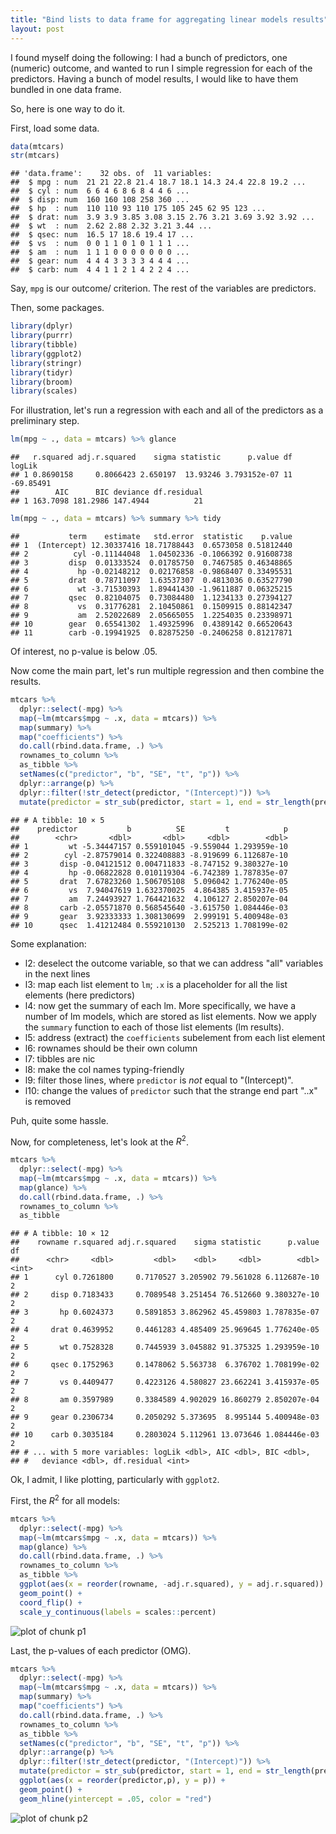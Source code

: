 ```yaml
---
title: "Bind lists to data frame for aggregating linear models results"
layout: post
---
```




I found myself doing the following: I had a bunch of predictors, one (numeric) outcome, and wanted to run I simple regression for each of the predictors. Having a bunch of model results, I would like to have them bundled in one data frame.

So, here is one way to do it.

First, load some data.

```r
data(mtcars)
str(mtcars)
```

```
## 'data.frame':	32 obs. of  11 variables:
##  $ mpg : num  21 21 22.8 21.4 18.7 18.1 14.3 24.4 22.8 19.2 ...
##  $ cyl : num  6 6 4 6 8 6 8 4 4 6 ...
##  $ disp: num  160 160 108 258 360 ...
##  $ hp  : num  110 110 93 110 175 105 245 62 95 123 ...
##  $ drat: num  3.9 3.9 3.85 3.08 3.15 2.76 3.21 3.69 3.92 3.92 ...
##  $ wt  : num  2.62 2.88 2.32 3.21 3.44 ...
##  $ qsec: num  16.5 17 18.6 19.4 17 ...
##  $ vs  : num  0 0 1 1 0 1 0 1 1 1 ...
##  $ am  : num  1 1 1 0 0 0 0 0 0 0 ...
##  $ gear: num  4 4 4 3 3 3 3 4 4 4 ...
##  $ carb: num  4 4 1 1 2 1 4 2 2 4 ...
```

Say, `mpg` is our outcome/ criterion. The rest of the variables are predictors.

Then, some packages.


```r
library(dplyr)
library(purrr)
library(tibble)
library(ggplot2)
library(stringr)
library(tidyr)
library(broom)
library(scales)
```

For illustration, let's run a regression with each and all of the predictors as a preliminary step.


```r
lm(mpg ~ ., data = mtcars) %>% glance
```

```
##   r.squared adj.r.squared    sigma statistic      p.value df    logLik
## 1 0.8690158     0.8066423 2.650197  13.93246 3.793152e-07 11 -69.85491
##        AIC      BIC deviance df.residual
## 1 163.7098 181.2986 147.4944          21
```

```r
lm(mpg ~ ., data = mtcars) %>% summary %>% tidy
```

```
##           term    estimate   std.error  statistic    p.value
## 1  (Intercept) 12.30337416 18.71788443  0.6573058 0.51812440
## 2          cyl -0.11144048  1.04502336 -0.1066392 0.91608738
## 3         disp  0.01333524  0.01785750  0.7467585 0.46348865
## 4           hp -0.02148212  0.02176858 -0.9868407 0.33495531
## 5         drat  0.78711097  1.63537307  0.4813036 0.63527790
## 6           wt -3.71530393  1.89441430 -1.9611887 0.06325215
## 7         qsec  0.82104075  0.73084480  1.1234133 0.27394127
## 8           vs  0.31776281  2.10450861  0.1509915 0.88142347
## 9           am  2.52022689  2.05665055  1.2254035 0.23398971
## 10        gear  0.65541302  1.49325996  0.4389142 0.66520643
## 11        carb -0.19941925  0.82875250 -0.2406258 0.81217871
```

Of interest, no p-value is below .05.


Now come the main part, let's run multiple regression and then combine the results.

```r
mtcars %>% 
  dplyr::select(-mpg) %>% 
  map(~lm(mtcars$mpg ~ .x, data = mtcars)) %>% 
  map(summary) %>% 
  map("coefficients") %>% 
  do.call(rbind.data.frame, .) %>% 
  rownames_to_column %>% 
  as_tibble %>% 
  setNames(c("predictor", "b", "SE", "t", "p")) %>% 
  dplyr::arrange(p) %>% 
  dplyr::filter(!str_detect(predictor, "(Intercept)")) %>% 
  mutate(predictor = str_sub(predictor, start = 1, end = str_length(predictor)-3))
```

```
## # A tibble: 10 × 5
##    predictor           b          SE         t            p
##        <chr>       <dbl>       <dbl>     <dbl>        <dbl>
## 1         wt -5.34447157 0.559101045 -9.559044 1.293959e-10
## 2        cyl -2.87579014 0.322408883 -8.919699 6.112687e-10
## 3       disp -0.04121512 0.004711833 -8.747152 9.380327e-10
## 4         hp -0.06822828 0.010119304 -6.742389 1.787835e-07
## 5       drat  7.67823260 1.506705108  5.096042 1.776240e-05
## 6         vs  7.94047619 1.632370025  4.864385 3.415937e-05
## 7         am  7.24493927 1.764421632  4.106127 2.850207e-04
## 8       carb -2.05571870 0.568545640 -3.615750 1.084446e-03
## 9       gear  3.92333333 1.308130699  2.999191 5.400948e-03
## 10      qsec  1.41212484 0.559210130  2.525213 1.708199e-02
```


Some explanation:

- l2: deselect the outcome variable, so that we can address "all" variables in the next lines
- l3: map each list element to `lm`; `.x` is a placeholder for all the list elements (here predictors)
- l4: now get the summary of each lm. More specifically, we have a number of lm models, which are stored as list elements. Now we apply the `summary` function to each of those list elements (lm results).
- l5: address (extract) the `coefficients` subelement from each list element
- l6: rownames should be their own column 
- l7: tibbles are nic
- l8: make the col names typing-friendly
- l9: filter those lines, where `predictor` is *not* equal to "(Intercept)".
- l10: change the values of `predictor` such that the strange end part "..x" is removed

Puh, quite some hassle.

Now, for completeness, let's look at the $R^2$.



```r
mtcars %>% 
  dplyr::select(-mpg) %>% 
  map(~lm(mtcars$mpg ~ .x, data = mtcars)) %>% 
  map(glance) %>% 
  do.call(rbind.data.frame, .) %>% 
  rownames_to_column %>% 
  as_tibble 
```

```
## # A tibble: 10 × 12
##    rowname r.squared adj.r.squared    sigma statistic      p.value    df
##      <chr>     <dbl>         <dbl>    <dbl>     <dbl>        <dbl> <int>
## 1      cyl 0.7261800     0.7170527 3.205902 79.561028 6.112687e-10     2
## 2     disp 0.7183433     0.7089548 3.251454 76.512660 9.380327e-10     2
## 3       hp 0.6024373     0.5891853 3.862962 45.459803 1.787835e-07     2
## 4     drat 0.4639952     0.4461283 4.485409 25.969645 1.776240e-05     2
## 5       wt 0.7528328     0.7445939 3.045882 91.375325 1.293959e-10     2
## 6     qsec 0.1752963     0.1478062 5.563738  6.376702 1.708199e-02     2
## 7       vs 0.4409477     0.4223126 4.580827 23.662241 3.415937e-05     2
## 8       am 0.3597989     0.3384589 4.902029 16.860279 2.850207e-04     2
## 9     gear 0.2306734     0.2050292 5.373695  8.995144 5.400948e-03     2
## 10    carb 0.3035184     0.2803024 5.112961 13.073646 1.084446e-03     2
## # ... with 5 more variables: logLik <dbl>, AIC <dbl>, BIC <dbl>,
## #   deviance <dbl>, df.residual <int>
```


Ok, I admit, I like plotting, particularly with `ggplot2`.

First, the $R^2$ for all models:

```r
mtcars %>% 
  dplyr::select(-mpg) %>% 
  map(~lm(mtcars$mpg ~ .x, data = mtcars)) %>% 
  map(glance) %>% 
  do.call(rbind.data.frame, .) %>% 
  rownames_to_column %>% 
  as_tibble %>% 
  ggplot(aes(x = reorder(rowname, -adj.r.squared), y = adj.r.squared)) +
  geom_point() +
  coord_flip() + 
  scale_y_continuous(labels = scales::percent)
```

![plot of chunk p1](https://sebastiansauer.github.io/images/2016-11-04/p1-1.png)


Last, the p-values of each predictor (OMG).


```r
mtcars %>% 
  dplyr::select(-mpg) %>% 
  map(~lm(mtcars$mpg ~ .x, data = mtcars)) %>% 
  map(summary) %>% 
  map("coefficients") %>% 
  do.call(rbind.data.frame, .) %>% 
  rownames_to_column %>% 
  as_tibble %>% 
  setNames(c("predictor", "b", "SE", "t", "p")) %>% 
  dplyr::arrange(p) %>% 
  dplyr::filter(!str_detect(predictor, "(Intercept)")) %>% 
  mutate(predictor = str_sub(predictor, start = 1, end = str_length(predictor)-3)) %>% 
  ggplot(aes(x = reorder(predictor,p), y = p)) +
  geom_point() +
  geom_hline(yintercept = .05, color = "red")
```

![plot of chunk p2](https://sebastiansauer.github.io/images/2016-11-04/p2-1.png)


